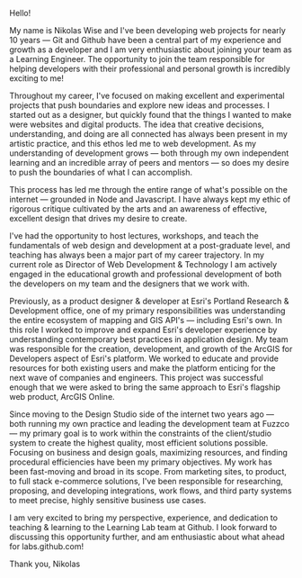 Hello!

My name is Nikolas Wise and I've been developing web projects for nearly 10 years — Git and Github have been a central part of my experience and growth as a developer and I am very enthusiastic about joining your team as a Learning Engineer. The opportunity to join the team responsible for helping developers with their professional and personal growth is incredibly exciting to me!

Throughout my career, I've focused on making excellent and experimental projects that push boundaries and explore new ideas and processes. I started out as a designer, but quickly found that the things I wanted to make were websites and digital products. The idea that creative decisions, understanding, and doing are all connected has always been present in my artistic practice, and this ethos led me to web development. As my understanding of development grows — both through my own independent learning and an incredible array of peers and mentors — so does my desire to push the boundaries of what I can accomplish.

This process has led me through the entire range of what's possible on the internet — grounded in Node and Javascript. I have always kept my ethic of rigorous critique cultivated by the arts and an awareness of effective, excellent design that drives my desire to create.

I've had the opportunity to host lectures, workshops, and teach the fundamentals of web design and development at a post-graduate level, and teaching has always been a major part of my career trajectory. In my current role as Director of Web Development & Technology I am actively engaged in the educational growth and professional development of both the developers on my team and the designers that we work with.

Previously, as a product designer & developer at Esri's Portland Research & Development office, one of my primary responsibilities was understanding the entire ecosystem of mapping and GIS API's — including Esri's own. In this role I worked to improve and expand Esri's developer experience by understanding contemporary best practices in application design. My team was responsible for the creation, development, and growth of the ArcGIS for Developers aspect of Esri's platform. We worked to educate and provide resources for both existing users and make the platform enticing for the next wave of companies and engineers. This project was successful enough that we were asked to bring the same approach to Esri's flagship web product, ArcGIS Online.

Since moving to the Design Studio side of the internet two years ago — both running my own practice and leading the development team at Fuzzco — my primary goal is to work within the constraints of the client/studio system to create the highest quality, most efficient solutions possible. Focusing on business and design goals, maximizing resources, and finding procedural efficiencies have been my primary objectives. My work has been fast-moving and broad in its scope. From marketing sites, to product, to full stack e-commerce solutions, I've been responsible for researching, proposing, and developing integrations, work flows, and third party systems to meet precise, highly sensitive business use cases.

I am very excited to bring my perspective, experience, and dedication to teaching & learning to the Learning Lab team at Github. I look forward to discussing this opportunity further, and am enthusiastic about what ahead for labs.github.com!

Thank you,
Nikolas